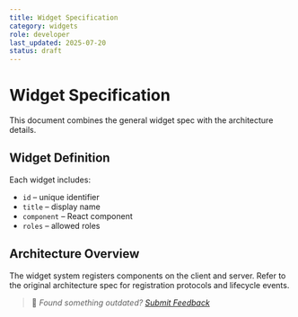 ```yaml
---
title: Widget Specification
category: widgets
role: developer
last_updated: 2025-07-20
status: draft
---
```


# Widget Specification

This document combines the general widget spec with the architecture details.

## Widget Definition
Each widget includes:
- `id` – unique identifier
- `title` – display name
- `component` – React component
- `roles` – allowed roles

## Architecture Overview
The widget system registers components on the client and server. Refer to the
original architecture spec for registration protocols and lifecycle events.

> 💬 *Found something outdated? [Submit Feedback](../feedback.md)*
